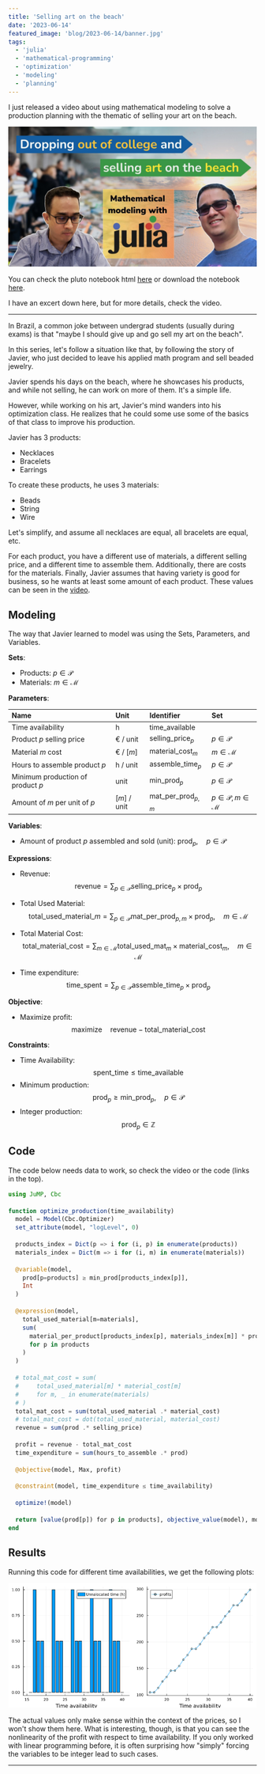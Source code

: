 ```yaml
---
title: 'Selling art on the beach'
date: '2023-06-14'
featured_image: 'blog/2023-06-14/banner.jpg'
tags:
  - 'julia'
  - 'mathematical-programming'
  - 'optimization'
  - 'modeling'
  - 'planning'
---
```


I just released a video about using mathematical modeling to solve a production planning with the thematic of selling your art on the beach.

[![Banner for youtube video](/blog/2023-06-14/banner.jpg)](https://youtu.be/IOUi1juD5HQ)

You can check the pluto notebook html [here](/blog/2023-06-14/selling-art-on-the-beach.html) or download the notebook [here](https://github.com/abelsiqueira/youtube/blob/main/selling-art-on-the-beach.jl).

I have an excert down here, but for more details, check the video.

---

In Brazil, a common joke between undergrad students (usually during exams) is that "maybe I should give up and go sell my art on the beach".

In this series, let's follow a situation like that, by following the story of Javier, who just decided to leave his applied math program and sell beaded jewelry.

Javier spends his days on the beach, where he showcases his products, and while not selling, he can work on more of them.
It's a simple life.

However, while working on his art, Javier's mind wanders into his optimization class. He realizes that he could some use some of the basics of that class to improve his production.

Javier has 3 products:

- Necklaces
- Bracelets
- Earrings

To create these products, he uses 3 materials:

- Beads
- String
- Wire

Let's simplify, and assume all necklaces are equal, all bracelets are equal, etc.

For each product, you have a different use of materials, a different selling price, and a different time to assemble them.
Additionally, there are costs for the materials.
Finally, Javier assumes that having variety is good for business, so he wants at least some amount of each product.
These values can be seen in the [video](https://youtu.be/IOUi1juD5HQ).

## Modeling

The way that Javier learned to model was using the Sets, Parameters, and Variables.

**Sets**:

- Products: $p \in \mathcal{P}$
- Materials: $m \in \mathcal{M}$

**Parameters**:

| Name | Unit | Identifier | Set |
|:--|:--|:--|:--|
| Time availability | h | $\text{time\_available}$ | |
| Product $p$ selling price | € / unit | $\text{selling\_price}_p$ | $p \in \mathcal{P}$ |
| Material $m$ cost | € / [$m$] | $\text{material\_cost}_m$ | $m \in \mathcal{M}$ |
| Hours to assemble product $p$ | h / unit | $\text{assemble\_time}_p$ | $p \in \mathcal{P}$ |
| Minimum production of product $p$ | unit | $\text{min\_prod}_p$ | $p \in \mathcal{P}$ |
| Amount of $m$ per unit of $p$ | [$m$] / unit | $\text{mat\_per\_prod}_{p,m}$ | $p \in \mathcal{P}, m \in \mathcal{M}$ |

**Variables**:

- Amount of product $p$ assembled and sold (unit): $\text{prod}_p, \quad p \in \mathcal{P}$

**Expressions**:

- Revenue: $$\text{revenue} = \sum_{p \in \mathcal{P}} \text{selling\_price}_p \times \text{prod}_p$$
- Total Used Material: $$\text{total\_used\_material}\_m = \sum_{p \in \mathcal{P}} \text{mat\_per\_prod}_{p,m} \times \text{prod}_p, \quad m \in \mathcal{M}$$

- Total Material Cost:
$$\text{total\_material\_cost} = \sum_{m \in \mathcal{M}} \text{total\_used\_mat}_m \times \text{material\_cost}_m, \quad m \in \mathcal{M}$$

- Time expenditure: $$\text{time\_spent} = \sum_{p \in \mathcal{P}} \text{assemble\_time}_p \times \text{prod}_p$$

**Objective**:

- Maximize profit: $$\text{maximize} \quad \text{revenue} - \text{total\_material\_cost}$$

**Constraints**:

- Time Availability: $$\text{spent\_time} \leq \text{time\_available}$$
- Minimum production: $$\text{prod}_p \geq \text{min\_prod}_p, \quad p \in \mathcal{P}$$
- Integer production: $$\text{prod}_p \in \mathbb{Z}$$

## Code

The code below needs data to work, so check the video or the code (links in the top).

```julia
using JuMP, Cbc

function optimize_production(time_availability)
  model = Model(Cbc.Optimizer)
  set_attribute(model, "logLevel", 0)

  products_index = Dict(p => i for (i, p) in enumerate(products))
  materials_index = Dict(m => i for (i, m) in enumerate(materials))

  @variable(model,
    prod[p=products] ≥ min_prod[products_index[p]],
    Int
  )

  @expression(model,
    total_used_material[m=materials],
    sum(
      material_per_product[products_index[p], materials_index[m]] * prod[p]
      for p in products
    )
  )

  # total_mat_cost = sum(
  # 	total_used_material[m] * material_cost[m]
  # 	for m, _ in enumerate(materials)
  # )
  total_mat_cost = sum(total_used_material .* material_cost)
  # total_mat_cost = dot(total_used_material, material_cost)
  revenue = sum(prod .* selling_price)

  profit = revenue - total_mat_cost
  time_expenditure = sum(hours_to_assemble .* prod)

  @objective(model, Max, profit)

  @constraint(model, time_expenditure ≤ time_availability)

  optimize!(model)

  return [value(prod[p]) for p in products], objective_value(model), model
end
```

## Results

Running this code for different time availabilities, we get the following plots:

![](/blog/2023-06-14/results.png)

The actual values only make sense within the context of the prices, so I won't show them here.
What is interesting, though, is that you can see the nonlinearity of the profit with respect to time availability.
If you only worked with linear programming before, it is often surprising how "simply" forcing the variables to be integer lead to such cases.

---
